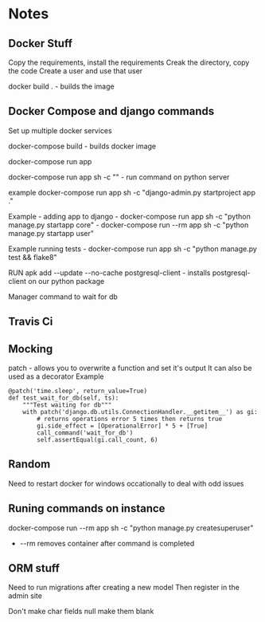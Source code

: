 # Notes

## Docker Stuff

Copy the requirements, install the requirements
Creak the directory, copy the code
Create a user and use that user

docker build . - builds the image

## Docker Compose and django commands
Set up multiple docker services

docker-compose build - builds docker image

docker-compose run app <command to run>

docker-compose run app sh -c ""  - run command on python server

example docker-compose run app sh -c "django-admin.py startproject app ."

Example - adding app to django - docker-compose run app sh -c "python manage.py startapp core"
    - docker-compose run --rm app sh -c "python manage.py startapp user"

Example running tests - docker-compose run app sh -c "python manage.py test && flake8"

RUN apk add --update --no-cache postgresql-client
    - installs postgresql-client on our python package

Manager command to wait for db
## Travis Ci


## Mocking
patch - allows you to overwrite a function and set it's output
It can also be used as a decorator
Example

    @patch('time.sleep', return_value=True)
    def test_wait_for_db(self, ts):
        """Test waiting for db"""
        with patch('django.db.utils.ConnectionHandler.__getitem__') as gi:
            # returns operations error 5 times then returns true
            gi.side_effect = [OperationalError] * 5 + [True]
            call_command('wait_for_db')
            self.assertEqual(gi.call_count, 6)

## Random
Need to restart docker for windows occationally to deal with odd issues

## Runing commands on instance
docker-compose run --rm app sh -c "python manage.py createsuperuser"
 - --rm removes container after command is completed

## ORM stuff
Need to run migrations after creating a new model
Then register in the admin site

Don't make char fields null make them blank